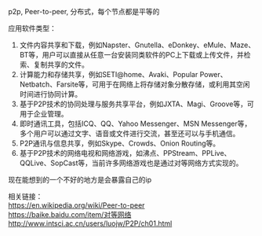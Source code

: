 p2p, Peer-to-peer, 分布式，每个节点都是平等的  

应用软件类型：  
1. 文件内容共享和下载，例如Napster、Gnutella、eDonkey、eMule、Maze、BT等，用户可以直接从任意一台安装同类软件的PC上下载或上传文件，并检索、复制共享的文件。
2. 计算能力和存储共享，例如SETI@home、Avaki、Popular Power、Netbatch、Farsite等，可用于在网络上将存储对象分散存储，或利用其空闲时间进行协同计算。
3. 基于P2P技术的协同处理与服务共享平台，例如JXTA、Magi、Groove等，可用于企业管理。
4. 即时通讯工具，包括ICQ、QQ、Yahoo Messenger、MSN Messenger等，多个用户可以通过文字、语音或文件进行交流，甚至还可以与手机通信。
5. P2P通讯与信息共享，例如Skype、Crowds、Onion Routing等。
6. 基于P2P技术的网络电视和网络游戏，如沸点、PPStream、PPLive、QQLive、SopCast等，当前许多网络游戏也是通过对等网络方式实现的。

现在能想到的一个不好的地方是会暴露自己的ip  

相关链接：  
https://en.wikipedia.org/wiki/Peer-to-peer  
https://baike.baidu.com/item/对等网络  
http://www.intsci.ac.cn/users/luojw/P2P/ch01.html  